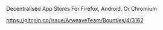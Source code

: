 Decentralised App Stores For Firefox, Android, Or Chromium 

https://gitcoin.co/issue/ArweaveTeam/Bounties/4/3162

